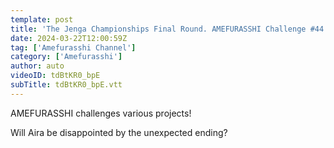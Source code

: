 ```yaml
---
template: post
title: 'The Jenga Championships Final Round. AMEFURASSHI Challenge #44'
date: 2024-03-22T12:00:59Z
tag: ['Amefurasshi Channel']
category: ['Amefurasshi']
author: auto 
videoID: tdBtKR0_bpE
subTitle: tdBtKR0_bpE.vtt
---
```

AMEFURASSHI challenges various projects!


Will Aira be disappointed by the unexpected ending?

